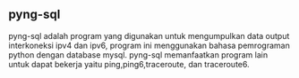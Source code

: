 ## pyng-sql

pyng-sql adalah program yang digunakan untuk mengumpulkan data output interkoneksi ipv4 dan ipv6, program ini menggunakan bahasa pemrograman python dengan database mysql. pyng-sql memanfaatkan program lain untuk dapat bekerja yaitu ping,ping6,traceroute, dan traceroute6.
